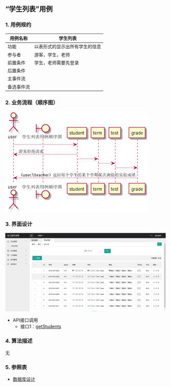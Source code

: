 ## “学生列表”用例

### 1. 用例规约

用例名称 | 学生列表
---|---
功能 | 以表形式的显示出所有学生的信息
参与者 | 游客，学生，老师
前置条件 | 学生，老师需要先登录
后置条件 | 
主事件流 | 
备选事件流 | 

### 2. 业务流程（顺序图）
![](../picture/学生列表.png)

### 3. 界面设计
![](../InterfaceDesign/teacher.png)
- API接口调用
    - 接口1：[getStudents](../../impl/getStudents.md)

### 4. 算法描述
无

### 5. 参照表
- [数据库设计](../数据库设计.md)

